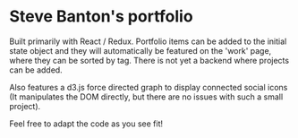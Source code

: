# Steve Banton's portfolio

Built primarily with React / Redux. Portfolio items can be added to the initial state object and they will automatically be featured on the 'work' page, where they can be sorted by tag. There is not yet a backend where projects can be added.

Also features a d3.js force directed graph to display connected social icons (It manipulates the DOM directly, but there are no issues with such a small project).

Feel free to adapt the code as you see fit!

